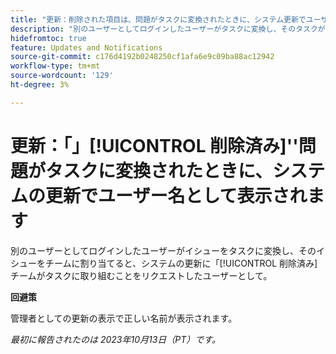 ```yaml
---
title: "更新：削除された項目は、問題がタスクに変換されたときに、システム更新でユーザー名として表示されます"
description: "別のユーザーとしてログインしたユーザーがタスクに変換し、そのタスクがチームに割り当てられると、チームの作業を要求したユーザーに対して [ 削除済み ] と表示されます。"
hidefromtoc: true
feature: Updates and Notifications
source-git-commit: c176d4192b0248250cf1afa6e9c09ba88ac12942
workflow-type: tm+mt
source-wordcount: '129'
ht-degree: 3%

---
```



# 更新：「」[!UICONTROL 削除済み]&#39;&#39;問題がタスクに変換されたときに、システムの更新でユーザー名として表示されます

別のユーザーとしてログインしたユーザーがイシューをタスクに変換し、そのイシューをチームに割り当てると、システムの更新に「[!UICONTROL 削除済み]チームがタスクに取り組むことをリクエストしたユーザーとして。

**回避策**

管理者としての更新の表示で正しい名前が表示されます。

_最初に報告されたのは 2023年10月13日（PT）です。_
